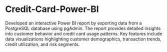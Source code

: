 # Credit-Card-Power-BI
Developed an interactive Power BI report by exporting data from a PostgreSQL database using pgAdmin. The report provides detailed insights into customer behavior and credit card usage patterns. Key features include data visualizations highlighting customer demographics, transaction trends, credit utilization, and risk segments. 

